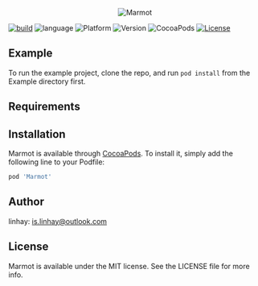<p align="center">
<img src="https://raw.githubusercontent.com/linhay/Marmot/master/Screenshot/logo.png" alt="Marmot" title="Marmot"/>
</p>

[![build](https://travis-ci.org/linhay/Marmot.svg?branch=master)](https://travis-ci.org/linhay/Marmot)
![language](https://img.shields.io/badge/language-swift-orange.svg)
![Platform](https://img.shields.io/cocoapods/p/Marmot.svg?style=flat)
![Version](https://img.shields.io/cocoapods/v/Marmot.svg?style=flat)
![CocoaPods](https://img.shields.io/badge/CocoaPods-supported-brightgreen.svg)
[![License](http://img.shields.io/badge/license-MIT-lightgrey.svg?style=flat)](http://mit-license.org)

## Example

To run the example project, clone the repo, and run `pod install` from the Example directory first.

## Requirements

## Installation

Marmot is available through [CocoaPods](https://cocoapods.org). To install
it, simply add the following line to your Podfile:

```ruby
pod 'Marmot'
```

## Author

linhay: is.linhay@outlook.com

## License

Marmot is available under the MIT license. See the LICENSE file for more info.
